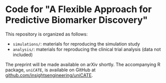 # Code for "A Flexible Approach for Predictive Biomarker Discovery"

This repository is organized as follows:

- `simulations/`: materials for reproducing the simulation study
- `analysis/`: materials for reproducing the clinical trial analysis (data not included)

The preprint will be made available on arXiv shortly. The accompanying R package, `uniCATE`, is available on GitHub at [github.com/insightsengineering/uniCATE](https://github.com/insightsengineering/uniCATE). 
